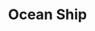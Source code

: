 ---
layout: page
permalink: /about/index.html
title: Ocean Ship
description: Ocean Ship has an ageing crew of three and is currently moored near Brussels Beach, Belgium
tags: [about, gaming, indie]
image:
  feature: pw.png
---